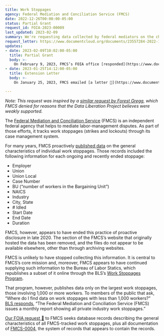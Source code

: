 ```yaml
---
title: Work Stoppages
agency: Federal Mediation and Conciliation Service (FMCS)
date: 2022-12-26T00:00:00-05:00
status: Partial Grant
request_id: FOIA-2023-00009
last_updated: 2023-02-09
summary: We're requesting data collected by federal mediators on the characteristics of work stoppages (strikes and lockouts).
request_letter: https://www.documentcloud.org/documents/23557284-2022-12-26-fmcs-work-stoppages-fmcs-0004-documentation-foia-request-singer-vine
updates:
- date: 2023-02-09T10:02:00-05:00
  title: Partial Grant
  body: >-
    On February 9, 2023, FMCS’s FOIA office [responded](https://www.documentcloud.org/documents/23622117-2023-02-09-foia-partial-grant) with a “partial grant,” providing the Data Liberation Project with just one documentation file, and withholding all other records. “There are 733 pages of records fully redacted under FOIA Exemption 4 and 6,” according the agency’s letter. In the meantime, we’ve [uploaded the one file](https://github.com/data-liberation-project/fmcs-work-stoppage-records) the agency did provide: An Excel spreadsheet named “Prod Schema.xlsx”. (The Data Liberation Project intended to appeal the decision, but ultimately missed the deadline to do so.) 
- date: 2023-01-25T14:12:00-05:00
  title: Extension Letter
  body: >-
    On January 25, 2023, FMCS emailed [a letter 📄](https://www.documentcloud.org/documents/23586874-2023-01-25-foia-extension-letter) "notifying you of an extension of our time to respond by 10 business days due to the following reason as provided by 5 U.S.C. § 552(a)(6)(B)(i): The need to search for and collect the requested records from field facilities or other establishments that are separate from the office processing the request."

---
```


*Note: This request was inspired by a [similar request by Forest Gregg](https://www.muckrock.com/foi/united-states-of-america-10/work-stoppage-date-from-january-2021-through-august-2021-119149/), which FMCS denied for reasons that the Data Liberation Project believes were weakly supported.*

The [Federal Mediation and Conciliation Service](https://www.fmcs.gov/) (FMCS) is an independent federal agency that helps to mediate labor-management disputes. As part of those efforts, it tracks work stoppages (strikes and lockouts) through its case management system. 

For many years, FMCS proactively [published data](https://web.archive.org/web/20210105232710/https://www.fmcs.gov/resources/documents-and-data/#fusion-tab-workstoppagedata) on the general characteristics of individual work stoppages. Those records included the following information for each ongoing and recently ended stoppage:

- Employer
- Union
- Union Local
- Case Number
- BU (“number of workers in the Bargaining Unit”)
- NAICS
- Industry
- City, State
- \# Idled
- Start Date
- End Date
- Duration

FMCS, however, appears to have ended this practice of proactive disclosure in late 2020. The section of the FMCS’s website that originally hosted the data has been removed, and the files do not appear to be available elsewhere, other than through archiving websites.

FMCS is unlikely to have stopped collecting this information. It is central to FMCS’s core mission and, moreover, FMCS appears to have continued supplying such information to the Bureau of Labor Statics, which republishes a subset of it online through the BLS’s [Work Stoppages Program](https://www.bls.gov/wsp/).

That program, however, publishes data only on the largest work stoppages, those involving 1,000 or more workers. To members of the public that ask, “Where do I find data on work stoppages with less than 1,000 workers?” [BLS responds](https://www.bls.gov/wsp/questions-and-answers.htm), “The Federal Mediation and Conciliation Service (FMCS) issues a monthly report showing all private industry work stoppages.”

[Our FOIA request 📄](https://www.documentcloud.org/documents/23557284-2022-12-26-fmcs-work-stoppages-fmcs-0004-documentation-foia-request-singer-vine) to FMCS seeks database records describing the general characteristics of all FMCS-tracked work stoppages, plus all documentation of [FMCS-0004](https://www.federalregister.gov/documents/2022/03/16/2022-05544/privacy-act-of-1974-system-of-records), the system of records that appears to contain the records.
